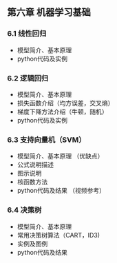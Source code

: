 ## 第六章 机器学习基础

### 6.1 线性回归

- 模型简介、基本原理 
- python代码及实例

### 6.2 逻辑回归

- 模型简介、基本原理 
- 损失函数介绍（均方误差，交叉熵）
- 梯度下降方法介绍（牛顿，随机） 
- python代码及实例

### 6.3 支持向量机（SVM）

- 模型简介、基本原理 （优缺点）
- 公式说明描述
- 图示说明
- 核函数方法
- python代码及结果
（视频参考）

### 6.4 决策树

- 模型简介、基本原理 
- 常用决策树算法（CART，ID3)
- 实例及图例
- python代码及结果



